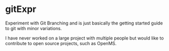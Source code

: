 # gitExpr
Experiment with Git Branching and is just basically the getting started guide to git with minor variations.

I have never worked on a large project with multiple people but would like to contribute to open source projects, 
such as OpenMS. 
